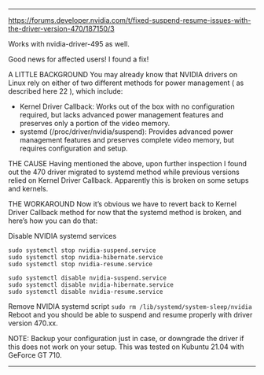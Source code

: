 ----
<https://forums.developer.nvidia.com/t/fixed-suspend-resume-issues-with-the-driver-version-470/187150/3>

Works with nvidia-driver-495 as well.

Good news for affected users! I found a fix!

A LITTLE BACKGROUND
You may already know that NVIDIA drivers on Linux rely on either of two different methods for power management ( as described here 22 ), which include:

- Kernel Driver Callback: Works out of the box with no configuration required, but lacks advanced power management features and preserves only a portion of the video memory.
- systemd (/proc/driver/nvidia/suspend): Provides advanced power management features and preserves complete video memory, but requires configuration and setup.

THE CAUSE
Having mentioned the above, upon further inspection I found out the 470 driver migrated to systemd method while previous versions relied on Kernel Driver Callback. Apparently this is broken on some setups and kernels.

THE WORKAROUND
Now it’s obvious we have to revert back to Kernel Driver Callback method for now that the systemd method is broken, and here’s how you can do that:

Disable NVIDIA systemd services
```
sudo systemctl stop nvidia-suspend.service
sudo systemctl stop nvidia-hibernate.service
sudo systemctl stop nvidia-resume.service

sudo systemctl disable nvidia-suspend.service
sudo systemctl disable nvidia-hibernate.service
sudo systemctl disable nvidia-resume.service
```
Remove NVIDIA systemd script
`sudo rm /lib/systemd/system-sleep/nvidia`
Reboot and you should be able to suspend and resume properly with driver version 470.xx.

NOTE: Backup your configuration just in case, or downgrade the driver if this does not work on your setup. This was tested on Kubuntu 21.04 with GeForce GT 710.

----
